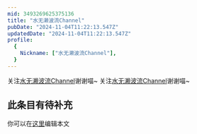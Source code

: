 ```yaml
---
mid: 3493269625375136
title: "水无濑波流Channel"
pubDate: "2024-11-04T11:22:13.547Z"
updatedDate: "2024-11-04T11:22:13.547Z"
profile:
  {
    Nickname: ["水无濑波流Channel"],
  }
---
```


关注[水无濑波流Channel](https://space.bilibili.com/3493269625375136)谢谢喵~ 关注[水无濑波流Channel](https://space.bilibili.com/3493269625375136)谢谢喵~

## 此条目有待补充
你可以在[这里](https://github.com/Yuhanawa/VTuber.ICU/edit/master/src/content/v/水无濑波流Channel/index.md)编辑本文

